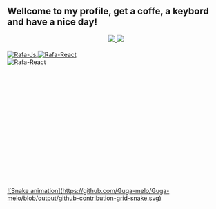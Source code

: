 ## Wellcome to my profile, get a coffe, a keybord and have a nice day!
<div align="center">
  <a href="https://github.com/Guga-melo">
  <img height="1200em" src="https://github-readme-stats.vercel.app/api?username=Guga-melo&show_icons=true&theme=dracula&include_all_commits=true&count_private=true"/>
  <img height="1200em" src="https://github-readme-stats.vercel.app/api/top-langs/?username=Guga-melo&layout=compact&langs_count=7&theme=dracula"/>
</div>

<div style="display: inline_block"><br>
  <img align="center" alt="Rafa-Js" height="30" width="40" src="https://cdn.jsdelivr.net/gh/devicons/devicon/icons/ubuntu/ubuntu-plain.svg">
  <img align="center" alt="Rafa-React" height="30" width="40" src="https://cdn.jsdelivr.net/gh/devicons/devicon/icons/c/c-original.svg">
  <img align="right" alt="Rafa-React" height="300" width="600" src="https://cdn.discordapp.com/attachments/693214606960885834/1010271075176820776/on_my_puter.png">
</div>

##

<div>
  ![Snake animation](https://github.com/Guga-melo/Guga-melo/blob/output/github-contribution-grid-snake.svg)
</div>
